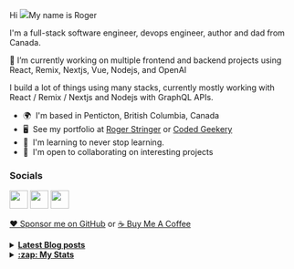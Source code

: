 Hi ![](https://user-images.githubusercontent.com/18350557/176309783-0785949b-9127-417c-8b55-ab5a4333674e.gif)My name is Roger 

I'm a full-stack software engineer, devops engineer, author and dad from Canada.

🔭 I’m currently working on multiple frontend and backend projects using React, Remix, Nextjs, Vue, Nodejs, and OpenAI 

I build a lot of things using many stacks, currently mostly working with React / Remix / Nextjs and Nodejs with GraphQL APIs.  

* 🌍  I'm based in Penticton, British Columbia, Canada 
* 🖥️  See my portfolio at [Roger Stringer](https://rogerstringer.com) or [Coded Geekery](https://codedgeekery.com) 
* 🧠  I'm learning to never stop learning. 
* 🤝  I'm open to collaborating on interesting projects

### Socials  

<p align="left"> <a href="https://www.github.com/freekrai" target="_blank" rel="noreferrer"><img src="https://raw.githubusercontent.com/danielcranney/readme-generator/main/public/icons/socials/github.svg" width="32" height="32" /></a> <a href="https://rogerstringer.com/rss.xml" target="_blank" rel="noreferrer"><img src="https://raw.githubusercontent.com/danielcranney/readme-generator/main/public/icons/socials/rss.svg" width="32" height="32" /></a> <a href="https://www.twitter.com/freekrai" target="_blank" rel="noreferrer"><img src="https://raw.githubusercontent.com/danielcranney/readme-generator/main/public/icons/socials/twitter.svg" width="32" height="32" /></a></p>

<a href="https://github.com/sponsors/freekrai"> ❤️ Sponsor me on GitHub</a> or <a href="https://www.buymeacoffee.com/codedgeekery">☕ Buy Me A Coffee</a>

<details>
  <summary><u><b> Latest Blog posts </u></b></summary>  

 <!-- BLOG-POST-LIST:START -->
- [Apple May Sell Optional iPhone 15 Pro USB-C Thunderbolt Cable](https://rogerstringer.com/blog/iphone-15-pro-usb-c-thunderbolt-cable)
- [Microsoft is using malware-like pop-ups in Windows 11 to get people to ditch Google](https://rogerstringer.com/blog/microsoft-bing-popups-windows-11-malware)
- [Jason Snell on the “The evolving world of iPhone marketing”](https://rogerstringer.com/blog/ultra-or-not)
- [Apple Announces &#39;Wonderlust&#39; Event Expected to Feature iPhone 15, Apple Watch Series 9 and More](https://rogerstringer.com/blog/apple-september-12-event-announcement)
- [Amazon acquires Fig, a startup building autocomplete for the command line](https://rogerstringer.com/blog/amazon-fig)
- [Inside the Apple Vision Pro labs](https://rogerstringer.com/blog/inside-the-apple-vision-pro-labs)
- [Amazon CEO reportedly told remote employees: ‘It’s probably not going to work out’](https://rogerstringer.com/blog/amazon-ceo-andy-jassy-remote-employees-return-to-office)
- [Linus Sebastian addresses error handling and ethics in a new video](https://rogerstringer.com/blog/linus-sebastian-addresses-error-handling-and-ethics-in-a-new-video)
- [Giving up the iPad-Only Travel Dream](https://rogerstringer.com/blog/giving-up-the-ipad-only-travel-dream)
- [Amazon is seeing some employees quit instead of moving to a new state as part of relocation mandate](https://rogerstringer.com/blog/amazon-employees-are-quitting-after-they-were-told-to-relocate-states)
- [Inside-out grilled ham and cheese sandwiches](https://codedgeekery.com/blog/inside-out-grilled-ham-and-cheese-sandwiches)
- [&quot;How to continue making kerosene lamps on the eve of electricity&quot;](https://codedgeekery.com/blog/how-to-continue-making-kerosene-lamps-on-the-eve-of-electricity)
<!-- BLOG-POST-LIST:END -->
</details> 

<details>
  <summary><u><b>:zap: My Stats</b></u></summary>

#### Github Stats
  
![](https://github-readme-stats-knowmad.vercel.app/api?username=freekrai&show_icons=true&count_private=true)
  
#### Github Streaks 
  
![](https://github-readme-streak-stats.herokuapp.com/?user=freekrai)
</details>
<!--
#### Top Languages 
![](https://github-readme-stats-knowmad.vercel.app/api/top-langs/?username=freekrai&hide=null&count_private=true)
![wakatime stats](https://github-readme-stats-knowmad.vercel.app/api/wakatime?username=datamcfly)


Here are some ideas to get you started:

- 🔭 I’m currently working on ...
- 🌱 I’m currently learning ...
- 👯 I’m looking to collaborate on ...
- 🤔 I’m looking for help with ...
- 💬 Ask me about ...
- 📫 How to reach me: ...
- 😄 Pronouns: ...
- ⚡ Fun fact: ...
-->
